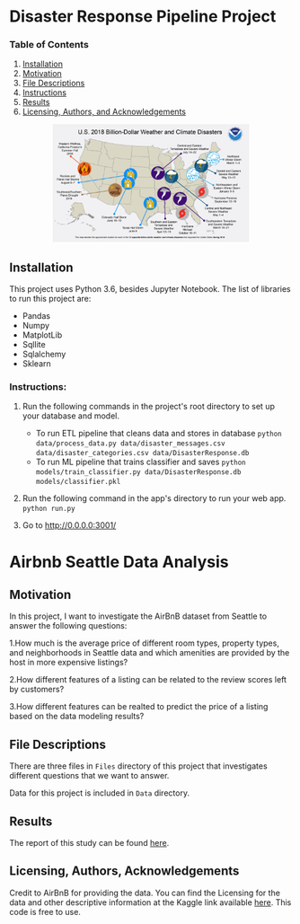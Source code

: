 # Disaster Response Pipeline Project
### Table of Contents

1. [Installation](#installation)
2. [Motivation](#motivation)
3. [File Descriptions](#files)
4. [Instructions](#Instructions)
5. [Results](#results)
6. [Licensing, Authors, and Acknowledgements](#licensing)
<p align="center">
  <img src="disaster response.png" width="350" title="hover text">
 
</p>





## Installation <a name="installation"></a>

This project uses Python 3.6, besides Jupyter Notebook. The list of libraries to run this project are:
* Pandas
* Numpy
* MatplotLib
* Sqllite
* Sqlalchemy
* Sklearn

### Instructions:
1. Run the following commands in the project's root directory to set up your database and model.

    - To run ETL pipeline that cleans data and stores in database
        `python data/process_data.py data/disaster_messages.csv data/disaster_categories.csv data/DisasterResponse.db`
    - To run ML pipeline that trains classifier and saves
        `python models/train_classifier.py data/DisasterResponse.db models/classifier.pkl`

2. Run the following command in the app's directory to run your web app.
    `python run.py`

3. Go to http://0.0.0.0:3001/
# Airbnb Seattle Data Analysis

## Motivation<a name="motivation"></a>

In this project, I want to investigate the AirBnB dataset from Seattle to answer the following questions:

1.How much is the average price of different room types, property types, and neighborhoods in Seattle data and which amenities are provided by the host in more expensive listings?

2.How different features of a listing can be related to the review scores left by customers?

3.How different features can be realted to predict the price of a listing based on the data modeling results?

## File Descriptions <a name="files"></a>

There are three files in `Files` directory of this project that investigates different questions that we want to answer.

Data for this project is included in `Data` directory.


## Results<a name="results"></a>

The report of this study can be found [here](https://amin-zadenoori.medium.com/studying-the-airbnb-seattle-data-by-crisp-dm-approach-e8fc42c34c46).


## Licensing, Authors, Acknowledgements<a name="licensing"></a>

Credit to AirBnB for providing the data. You can find the Licensing for the data and other descriptive information at the Kaggle link available [here](https://www.kaggle.com/airbnb/seattle). This code is free to use.

